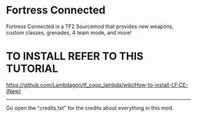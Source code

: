 # Fortress Connected

Fortress Connected is a TF2 Sourcemod that provides new weapons, custom classes, grenades, 4 team mode, and more!

# TO INSTALL REFER TO THIS TUTORIAL 

https://github.com/Lambdagon/tf_coop_lambda/wiki/How-to-install-LF:CE-(New)

----------------------------------
Go open the "credits.txt" for the credits about everything in this mod.
